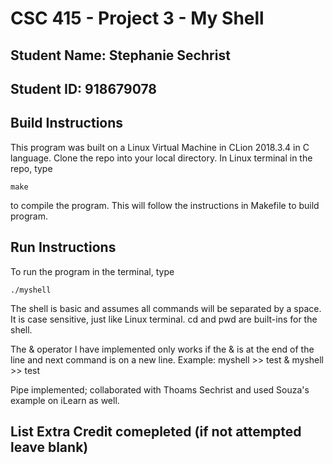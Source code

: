 # CSC 415 - Project 3 - My Shell

## Student Name: Stephanie Sechrist

## Student ID: 918679078

## Build Instructions
This program was built on a Linux Virtual Machine in CLion 2018.3.4 in C language.
Clone the repo into your local directory. In Linux terminal in the repo, type
```
make
```
to compile the program. This will follow the instructions in Makefile to build program.

## Run Instructions
To run the program in the terminal, type 
```
./myshell
```
The shell is basic and assumes all commands will be separated by a space. It is case sensitive, just
like Linux terminal. cd and pwd are built-ins for the shell.

The & operator I have implemented only works if the & is at the end of the line and next command is 
on a new line. Example:
myshell >> test &
myshell >> test

Pipe implemented; collaborated with Thoams Sechrist and used Souza's example on iLearn as well.

## List Extra Credit comepleted (if not attempted leave blank)
